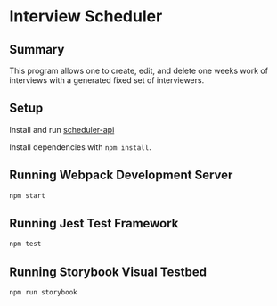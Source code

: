 # Interview Scheduler

## Summary

This program allows one to create, edit, and delete one weeks work of interviews with a generated fixed set of interviewers.

## Setup

Install and run [scheduler-api](https://github.com/lighthouse-labs/scheduler-api)

Install dependencies with `npm install`.

## Running Webpack Development Server

```sh
npm start
```

## Running Jest Test Framework

```sh
npm test
```

## Running Storybook Visual Testbed

```sh
npm run storybook
```
